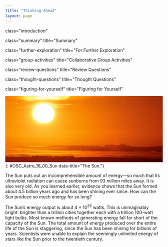 ```yaml
---
title: "Thinking Ahead"
layout: page
---
```



<cnx-pi data-type="cnx.flag.introduction"> class="introduction" </cnx-pi>

<cnx-pi data-type="cnx.eoc">class="summary" title="Summary"</cnx-pi>

<cnx-pi data-type="cnx.eoc">class="further-exploration" title="For Further Exploration"</cnx-pi>

<cnx-pi data-type="cnx.eoc">class="group-activities" title="Collaborative Group Activities"</cnx-pi>

<cnx-pi data-type="cnx.eoc">class="review-questions" title="Review Questions"</cnx-pi>

<cnx-pi data-type="cnx.eoc">class="thought-questions" title="Thought Questions"</cnx-pi>

<cnx-pi data-type="cnx.eoc">class="figuring-for-yourself" title="Figuring for Yourself"</cnx-pi>

 ![A photograph shows the sun low in the sky at sunset.](../resources/OSC_Astro_16_00_Sun.jpg "It takes an incredible amount of energy for the Sun to shine, as it has and will continue to do for billions of years. (credit: modification of work by Ed Dunens)"){: #OSC_Astro_16_00_Sun data-title="The Sun."}

The Sun puts out an incomprehensible amount of energy—so much that its ultraviolet radiation can cause sunburns from 93 million miles away. It is also very old. As you learned earlier, evidence shows that the Sun formed about 4.5 billion years ago and has been shining ever since. How can the Sun produce so much energy for so long?

The Sun’s energy output is about 4 × 10<sup>26</sup> watts. This is unimaginably bright: brighter than a trillion cities together each with a trillion 100-watt light bulbs. Most known methods of generating energy fall far short of the capacity of the Sun. The total amount of energy produced over the entire life of the Sun is staggering, since the Sun has been shining for billions of years. Scientists were unable to explain the seemingly unlimited energy of stars like the Sun prior to the twentieth century.

